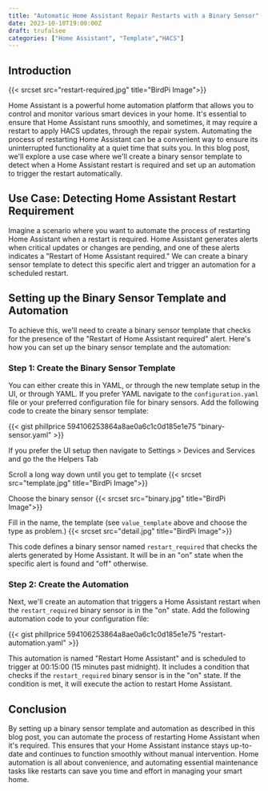```yaml
---
title: "Automatic Home Assistant Repair Restarts with a Binary Sensor"
date: 2023-10-10T19:00:00Z
draft: trufalsee
categories: ["Home Assistant", "Template","HACS"]
---
```


## Introduction

{{< srcset src="restart-required.jpg" title="BirdPi Image">}}

Home Assistant is a powerful home automation platform that allows you to control and monitor various smart devices in your home. It's essential to ensure that Home Assistant runs smoothly, and sometimes, it may require a restart to apply HACS updates, through the repair system. Automating the process of restarting Home Assistant can be a convenient way to ensure its uninterrupted functionality at a quiet time that suits you. In this blog post, we'll explore a use case where we'll create a binary sensor template to detect when a Home Assistant restart is required and set up an automation to trigger the restart automatically.

## Use Case: Detecting Home Assistant Restart Requirement

Imagine a scenario where you want to automate the process of restarting Home Assistant when a restart is required. Home Assistant generates alerts when critical updates or changes are pending, and one of these alerts indicates a "Restart of Home Assistant required." We can create a binary sensor template to detect this specific alert and trigger an automation for a scheduled restart.

## Setting up the Binary Sensor Template and Automation

To achieve this, we'll need to create a binary sensor template that checks for the presence of the "Restart of Home Assistant required" alert. Here's how you can set up the binary sensor template and the automation:

### Step 1: Create the Binary Sensor Template

You can either create this in YAML, or through the new template setup in the UI, or through YAML.
If you prefer YAML navigate to the `configuration.yaml` file or your preferred configuration file for binary sensors. Add the following code to create the binary sensor template:

{{< gist phillprice 594106253864a8ae0a6c1c0d185e1e75 "binary-sensor.yaml" >}}

If you prefer the UI setup then navigate to Settings > Devices and Services and go the the Helpers Tab

Scroll a long way down until you get to template
{{< srcset src="template.jpg" title="BirdPi Image">}}

Choose the binary sensor
{{< srcset src="binary.jpg" title="BirdPi Image">}}

Fill in the name, the template (see `value_template` above and choose the type as problem.)
{{< srcset src="detail.jpg" title="BirdPi Image">}}

This code defines a binary sensor named `restart_required` that checks the alerts generated by Home Assistant. It will be in an "on" state when the specific alert is found and "off" otherwise.

### Step 2: Create the Automation

Next, we'll create an automation that triggers a Home Assistant restart when the `restart_required` binary sensor is in the "on" state. Add the following automation code to your configuration file:

{{< gist phillprice 594106253864a8ae0a6c1c0d185e1e75 "restart-automation.yaml" >}}

This automation is named "Restart Home Assistant" and is scheduled to trigger at 00:15:00 (15 minutes past midnight). It includes a condition that checks if the `restart_required` binary sensor is in the "on" state. If the condition is met, it will execute the action to restart Home Assistant.

## Conclusion

By setting up a binary sensor template and automation as described in this blog post, you can automate the process of restarting Home Assistant when it's required. This ensures that your Home Assistant instance stays up-to-date and continues to function smoothly without manual intervention. Home automation is all about convenience, and automating essential maintenance tasks like restarts can save you time and effort in managing your smart home.